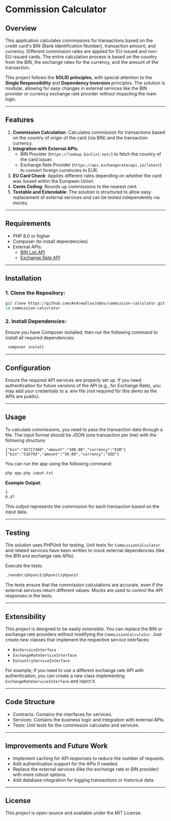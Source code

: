 # **Commission Calculator**

## **Overview**

This application calculates commissions for transactions based on the credit card's BIN (Bank Identification Number), transaction amount, and currency. Different commission rates are applied for EU-issued and non-EU-issued cards. The entire calculation process is based on the country from the BIN, the exchange rates for the currency, and the amount of the transaction.

This project follows the **SOLID principles**, with special attention to the **Single Responsibility** and **Dependency Inversion** principles. The solution is modular, allowing for easy changes in external services like the BIN provider or currency exchange rate provider without impacting the main logic.

---

## **Features**

1. **Commission Calculation**: Calculates commission for transactions based on the country of origin of the card (via BIN) and the transaction currency.
2. **Integration with External APIs**:
    - BIN Provider (`https://lookup.binlist.net/`) to fetch the country of the card issuer.
    - Exchange Rate Provider (`https://api.exchangeratesapi.io/latest`) to convert foreign currencies to EUR.
3. **EU Card Check**: Applies different rates depending on whether the card was issued within the European Union.
4. **Cents Ceiling**: Rounds up commissions to the nearest cent.
5. **Testable and Extendable**: The solution is structured to allow easy replacement of external services and can be tested independently via mocks.

---

## **Requirements**

- PHP 8.0 or higher
- Composer (to install dependencies)
- External APIs:
    - [BIN List API](https://lookup.binlist.net/)
    - [Exchange Rate API](https://exchangeratesapi.io/)

---

## **Installation**

### 1. **Clone the Repository**:

   ```bash
   git clone https://github.com/AndrewSlavinDev/commission-calculator.git
   cd commission-calculator
   ```
 
   
### 2. **Install Dependencies**:

Ensure you have Composer installed, then run the following command to install all required dependencies:

   ```bash 
    composer install
   ```

---

## **Configuration**

Ensure the required API services are properly set up. If you need authentication for future versions of the API (e.g., for Exchange Rate), you may add your credentials to a .env file (not required for this demo as the APIs are public).

---

## **Usage**

To calculate commissions, you need to pass the transaction data through a file. The input format should be JSON (one transaction per line) with the following structure:

```
{"bin":"45717360","amount":"100.00","currency":"EUR"}
{"bin":"516793","amount":"50.00","currency":"USD"}
```

You can run the app using the following command:

```bash
php app.php input.txt
```

**Example Output**:

```bash
1
0.47
```

This output represents the commission for each transaction based on the input data.

---

## **Testing**

The solution uses PHPUnit for testing. Unit tests for `CommissionCalculator` and related services have been written to mock external dependencies (like the BIN and exchange rate APIs).

Execute the tests:

```bash
./vendor/phpunit/phpunit/phpunit
```

The tests ensure that the commission calculations are accurate, even if the external services return different values. Mocks are used to control the API responses in the tests.

---

## **Extensibility**

This project is designed to be easily extensible. You can replace the BIN or exchange rate providers without modifying the `CommissionCalculator`. Just create new classes that implement the respective service interfaces:

- `BinServiceInterface`
- `ExchangeRateServiceInterface`
- `EuCountryServiceInterface`

For example, if you need to use a different exchange rate API with authentication, you can create a new class implementing `ExchangeRateServiceInterface` and inject it.

---

## **Code Structure**

- Contracts: Contains the interfaces for services.
- Services: Contains the business logic and integration with external APIs.
- Tests: Unit tests for the commission calculator and services.

---

## **Improvements and Future Work**

- Implement caching for API responses to reduce the number of requests.
- Add authentication support for the APIs if needed.
- Replace the external services (like the exchange rate or BIN provider) with more robust options.
- Add database integration for logging transactions or historical data.

---

## **License**

This project is open-source and available under the MIT License.